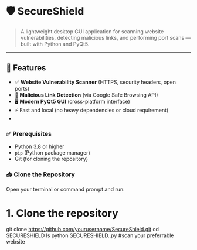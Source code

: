 # 🛡️ SecureShield

> A lightweight desktop GUI application for scanning website vulnerabilities, detecting malicious links, and performing port scans — built with Python and PyQt5.

---

## 📌 Features

- ✅ **Website Vulnerability Scanner** (HTTPS, security headers, open ports)
- 🔎 **Malicious Link Detection** (via Google Safe Browsing API)
- 🖥️ **Modern PyQt5 GUI** (cross-platform interface)
- ⚡ Fast and local (no heavy dependencies or cloud requirement)
- 
### ✅ Prerequisites

- Python 3.8 or higher
- `pip` (Python package manager)
- Git (for cloning the repository)

### 📥 Clone the Repository

Open your terminal or command prompt and run:

# 1. Clone the repository
git clone https://github.com/yourusername/SecureShield.git
cd SECURESHIELD
ls
python SECURESHIELD..py
#scan your preferrable website

